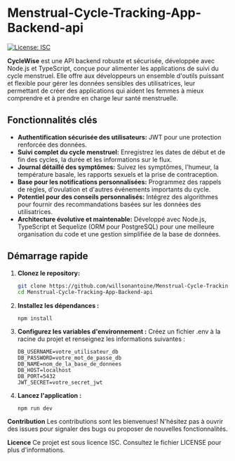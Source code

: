 
# Menstrual-Cycle-Tracking-App-Backend-api 

[![License: ISC](https://img.shields.io/badge/License-ISC-blue.svg)](https://opensource.org/licenses/ISC)

**CycleWise** est une API backend robuste et sécurisée, développée avec Node.js et TypeScript, conçue pour alimenter les applications de suivi du cycle menstruel.  Elle offre aux développeurs un ensemble d'outils puissant et flexible pour gérer les données sensibles des utilisatrices, leur permettant de créer des applications qui aident les femmes à mieux comprendre et à prendre en charge leur santé menstruelle.

## Fonctionnalités clés

* **Authentification sécurisée des utilisateurs:**  JWT pour une protection renforcée des données.
* **Suivi complet du cycle menstruel:** Enregistrez les dates de début et de fin des cycles, la durée et les informations sur le flux.
* **Journal détaillé des symptômes:**  Suivez les symptômes, l'humeur, la température basale, les rapports sexuels et la prise de contraception.
* **Base pour les notifications personnalisées:**  Programmez des rappels de règles, d'ovulation et d'autres événements importants du cycle.
* **Potentiel pour des conseils personnalisés:**  Intégrez des algorithmes pour fournir des recommandations basées sur les données des utilisatrices.
* **Architecture évolutive et maintenable:**   Développé avec Node.js, TypeScript et Sequelize (ORM pour PostgreSQL) pour une meilleure organisation du code et une gestion simplifiée de la base de données.

## Démarrage rapide

1. **Clonez le repository:**

   ```bash
   git clone https://github.com/willsonantoine/Menstrual-Cycle-Tracking-App-Backend-api.git
   cd Menstrual-Cycle-Tracking-App-Backend-api
   ```
2. **Installez les dépendances :**
   ```
   npm install
   
   ```
2. **Configurez les variables d'environnement :**
   Créez un fichier .env à la racine du projet et renseignez les informations suivantes :
   ```
   DB_USERNAME=votre_utilisateur_db
   DB_PASSWORD=votre_mot_de_passe_db
   DB_NAME=nom_de_la_base_de_donnees
   DB_HOST=localhost
   DB_PORT=5432
   JWT_SECRET=votre_secret_jwt
   
   ```
3. **Lancez l'application :**
   ```
   npm run dev
   ```

**Contribution**
Les contributions sont les bienvenues! N'hésitez pas à ouvrir des issues pour signaler des bugs ou proposer de nouvelles fonctionnalités.

**Licence**
Ce projet est sous licence ISC. Consultez le fichier LICENSE pour plus d'informations.
